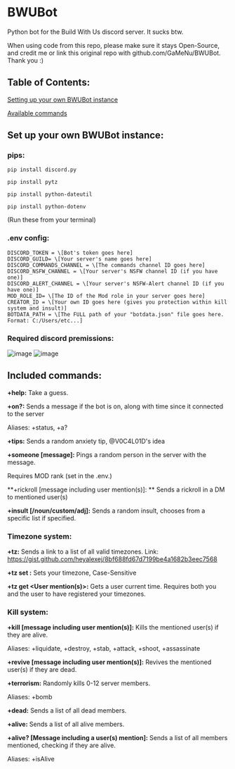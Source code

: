 # BWUBot
Python bot for the Build With Us discord server. It sucks btw.

When using code from this repo, please make sure it stays Open-Source, and credit me or link this original repo with github.com/GaMeNu/BWUBot. Thank you :)

## Table of Contents:

[Setting up your own BWUBot instance](https://github.com/GaMeNu/BWUBot/blob/main/README.md#set-up-your-own-bwubot-instance)

[Available commands](https://github.com/GaMeNu/BWUBot/blob/main/README.md#included-commands)

## Set up your own BWUBot instance:

### pips:
`pip install discord.py`

`pip install pytz`

`pip install python-dateutil`

`pip install python-dotenv`

(Run these from your terminal)

### .env config:
```
DISCORD_TOKEN = \[Bot's token goes here]
DISCORD_GUILD= \[Your server's name goes here]
DISCORD_COMMANDS_CHANNEL = \[The commands channel ID goes here]
DISCORD_NSFW_CHANNEL = \[Your server's NSFW channel ID (if you have one)]
DISCORD_ALERT_CHANNEL = \[Your server's NSFW-Alert channel ID (if you have one)]
MOD_ROLE_ID= \[The ID of the Mod role in your server goes here]
CREATOR_ID = \[Your own ID goes here (gives you protection within kill system and insult)]
BOTDATA_PATH = \[The FULL path of your "botdata.json" file goes here. Format: C:/Users/etc...]
```

### Required discord premissions:
![image](https://user-images.githubusercontent.com/98153342/196023145-addb686b-e412-428f-b4d1-108ae4229a50.png)
![image](https://user-images.githubusercontent.com/98153342/196023198-91e89132-697b-4d85-a6ae-ddbe9cf4185a.png)


## Included commands:

**+help:** Take a guess.

**+on?:** Sends a message if the bot is on, along with time since it connected to the server

Aliases: +status, +a?

**+tips:** Sends a random anxiety tip, @V0C4L01D's idea

**+someone [message]:** Pings a random person in the server with the message.

Requires MOD rank (set in the .env.)

**+rickroll [message including user mention(s)]: ** Sends a rickroll in a DM to mentioned user(s)

**+insult [<none>/noun/custom/adj]:** Sends a random insult, chooses from a specific list if specified.



### Timezone system:
**+tz:** Sends a link to a list of all valid timezones. Link: https://gist.github.com/heyalexej/8bf688fd67d7199be4a1682b3eec7568

**+tz set <timezone>:** Sets your timezone, Case-Sensitive

**+tz get <User mention(s)>:** Gets a user current time. Requires both you and the user to have registered your timezones. 

### Kill system:
**+kill [message including user mention(s)]:** Kills the mentioned user(s) if they are alive.

Aliases: +liquidate, +destroy, +stab, +attack, +shoot, +assassinate

**+revive [message including user mention(s)]:** Revives the mentioned user(s) if they are dead.

**+terrorism:** Randomly kills 0-12 server members.

Aliases: +bomb

**+dead:** Sends a list of all dead members.

**+alive:** Sends a list of all alive members.

**+alive? [Message including a user(s) mention]:** Sends a list of all members mentioned, checking if they are alive.

Aliases: +isAlive
